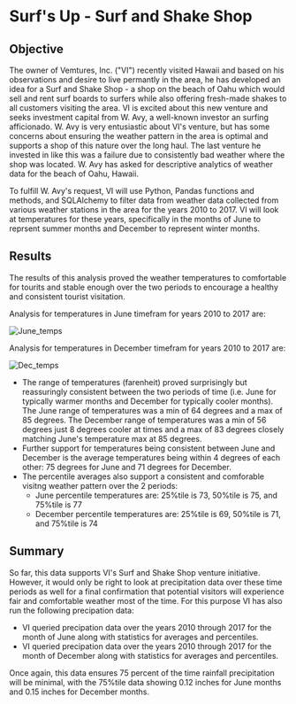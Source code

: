 # Surf's Up - Surf and Shake Shop

## Objective
The owner of Vemtures, Inc. ("VI") recently visited Hawaii and based on his observations and desire to live permantly in the area, he has developed an idea for a Surf and Shake Shop - a shop on the beach of Oahu which would sell and rent surf boards to surfers while also offering fresh-made shakes to all customers visiting the area.  VI is excited about this new venture and seeks investment capital from W. Avy, a well-known investor an surfing afficionado.  W. Avy is very entusiastic about VI's venture, but has some concerns about ensuring the weather pattern in the area is optimal and supports a shop of this nature over the long haul.  The last venture he invested in like this was a failure due to consistently bad weather where the shop was located.  W. Avy has asked for descriptive analytics of weather data for the beach of Oahu, Hawaii.

To fulfill W. Avy's request, VI will use Python, Pandas functions and methods, and SQLAlchemy to filter data from weather data collected from various weather stations in the area for the  years 2010 to 2017.  VI will look at temperatures for these years, specifically in the months of June to reprsent summer months and December to represent winter months.

## Results
The results of this analysis proved the weather temperatures to comfortable for tourits and stable enough over the two periods to encourage a healthy and consistent tourist visitation.   

Analysis for temperatures in June timefram for years 2010 to 2017 are:

![June_temps](https://user-images.githubusercontent.com/35401581/137364423-664f599f-b592-44ed-9dda-1d3161071911.png)


Analysis for temperatures in December timefram for years 2010 to 2017 are:

![Dec_temps](https://user-images.githubusercontent.com/35401581/137364426-27c076c2-5ed2-4eea-b72e-a9ad5cb36f96.png)

* The range of temperatures (farenheit) proved surprisingly but reassuringly consistent between the two periods of time (i.e. June for typically warmer months and December for typically cooler months).  The June range of temperatures was a min of 64 degrees and a max of 85 degrees.  The December range of temperatures was a min of 56 degrees just 8 degrees cooler at times and a max of 83 degrees closely matching June's temperature max at 85 degrees.
* Further support for temperatures being consistent between June and December is the average temperatures being within 4 degrees of each other:  75 degrees for June and 71 degrees for December.
* The percentile averages also support a consistent and comforable visitng weather pattern over the 2 periods:
    * June percentile temperatures are: 25%tile is 73, 50%tile is 75, and 75%tile is 77
    * December percentile temperatures are: 25%tile is 69, 50%tile is 71, and 75%tile is 74   

## Summary
So far, this data supports VI's Surf and Shake Shop venture initiative.  However, it would only be right to look at precipitation data over these time periods as well for a final confirmation that potential visitors will experience fair and comfortable weather most of the time.  For this purpose VI has also run the following precipation data:

*  VI queried precipation data over the years 2010 through 2017 for the month of June along with statistics for averages and percentiles.
*  VI queried precipation data over the years 2010 through 2017 for the month of December along with statistics for averages and percentiles.

Once again, this data ensures 75 percent of the time rainfall precipitation will be minimal, with the 75%tile data showing 0.12 inches for June months and 0.15 inches for December months.

 
